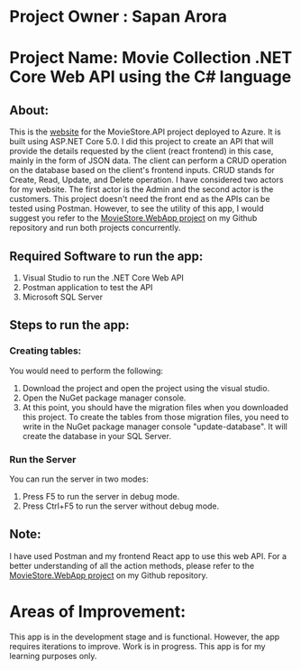 # Project Owner : Sapan Arora

# Project Name: Movie Collection .NET Core Web API using the C# language

## About: 
This is the [website](https://movie-collection-api-app.azurewebsites.net/) for the MovieStore.API project deployed to Azure. It is built using ASP.NET Core 5.0. I did this project to create an API that will provide the details requested by the client (react frontend) in this case, mainly in the form of JSON data. The client can perform a CRUD operation on the database based on the client's frontend inputs. CRUD stands for Create, Read, Update, and Delete operation. I have considered two actors for my website. The first actor is the Admin and the second actor is the customers. This project doesn't need the front end as the APIs can be tested using Postman. However, to see the utility of this app, I would suggest you refer to the [MovieStore.WebApp project](https://github.com/Sarora09/MovieStore.WebApp) on my Github repository and run both projects concurrently.

## Required Software to run the app:
1) Visual Studio to run the .NET Core Web API
2) Postman application to test the API
3) Microsoft SQL Server

## Steps to run the app:

### Creating tables:
You would need to perform the following:
1) Download the project and open the project using the visual studio.
2) Open the NuGet package manager console.
3) At this point, you should have the migration files when you downloaded this project. To create the tables from those migration files, you need to write in the NuGet package manager console "update-database". It will create the database in your SQL Server.

### Run the Server
You can run the server in two modes:
1) Press F5 to run the server in debug mode.
2) Press Ctrl+F5 to run the server without debug mode.

## Note:
I have used Postman and my frontend React app to use this web API. For a better understanding of all the action methods, please refer to the [MovieStore.WebApp project](https://github.com/Sarora09/MovieStore.WebApp) on my Github repository.

# Areas of Improvement:

This app is in the development stage and is functional. However, the app requires iterations to improve. Work is in progress. This app is for my learning purposes only.
